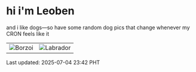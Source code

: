 # hi i'm Leoben

and i like dogs—so have some random dog pics that change whenever my CRON feels like it

|  |  |
|--------|----------|
| ![Borzoi](https://random-dog-vercel.vercel.app/api/random-borzoi?v=1751643737) | ![Labrador](https://random-dog-vercel.vercel.app/api/random-labrador?v=1751643737) |

Last updated: 2025-07-04 23:42 PHT
